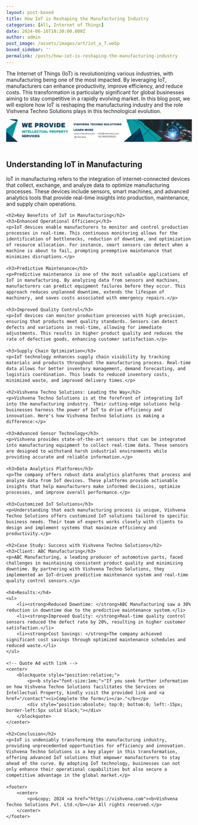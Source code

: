 ```yaml
---
layout: post-boxed
title: How IoT is Reshaping the Manufacturing Industry
categories: [All, Internet of Things]
date: 2024-06-16T18:30:00.000Z
author: admin
post_image: /assets/images/art/iot_a_7.webp
boxed_sidebar: ''
permalink: /posts/how-iot-is-reshaping-the-manufacturing-industry
---
```


<html lang="en">
<head>
    <meta charset="UTF-8">
    <meta name="viewport" content="width=device-width, initial-scale=1.0">
    <meta name="description" content="Explore how IoT is reshaping the manufacturing industry with insights from Vishvena Techno Solutions. Discover the benefits of IoT in enhancing efficiency, quality, and cost savings.">
    <title>How IoT is Reshaping the Manufacturing Industry</title>
</head>
<body>

<p>The Internet of Things (IoT) is revolutionizing various industries, with manufacturing being one of the most impacted. By leveraging IoT, manufacturers can enhance productivity, improve efficiency, and reduce costs. This transformation is particularly significant for global businesses aiming to stay competitive in a rapidly evolving market. In this blog post, we will explore how IoT is reshaping the manufacturing industry and the role Vishvena Techno Solutions plays in this technological evolution.</p>

<!-- Image Banner Ad -->

<a href="/contact">
    <img src="/assets/images/art/ip ads a.webp" alt="Advertisement for Vishvena Techno Solutions intellectual property services" style="max-width:100%; height:auto;">
</a>
<br><br>

<article>
    <h2>Understanding IoT in Manufacturing</h2>
    <p>IoT in manufacturing refers to the integration of internet-connected devices that collect, exchange, and analyze data to optimize manufacturing processes. These devices include sensors, smart machines, and advanced analytics tools that provide real-time insights into production, maintenance, and supply chain operations.</p>

```
<h2>Key Benefits of IoT in Manufacturing</h2>
<h3>Enhanced Operational Efficiency</h3>
<p>IoT devices enable manufacturers to monitor and control production processes in real-time. This continuous monitoring allows for the identification of bottlenecks, reduction of downtime, and optimization of resource allocation. For instance, smart sensors can detect when a machine is about to fail, prompting preemptive maintenance that minimizes disruptions.</p>

<h3>Predictive Maintenance</h3>
<p>Predictive maintenance is one of the most valuable applications of IoT in manufacturing. By analyzing data from sensors and machines, manufacturers can predict equipment failures before they occur. This approach reduces unplanned downtime, extends the lifespan of machinery, and saves costs associated with emergency repairs.</p>

<h3>Improved Quality Control</h3>
<p>IoT devices can monitor production processes with high precision, ensuring that products meet quality standards. Sensors can detect defects and variations in real-time, allowing for immediate adjustments. This results in higher product quality and reduces the rate of defective goods, enhancing customer satisfaction.</p>

<h3>Supply Chain Optimization</h3>
<p>IoT technology enhances supply chain visibility by tracking materials and products throughout the manufacturing process. Real-time data allows for better inventory management, demand forecasting, and logistics coordination. This leads to reduced inventory costs, minimized waste, and improved delivery times.</p>

<h2>Vishvena Techno Solutions: Leading the Way</h2>
<p>Vishvena Techno Solutions is at the forefront of integrating IoT into the manufacturing industry. Their cutting-edge solutions help businesses harness the power of IoT to drive efficiency and innovation. Here's how Vishvena Techno Solutions is making a difference:</p>

<h3>Advanced Sensor Technology</h3>
<p>Vishvena provides state-of-the-art sensors that can be integrated into manufacturing equipment to collect real-time data. These sensors are designed to withstand harsh industrial environments while providing accurate and reliable information.</p>

<h3>Data Analytics Platforms</h3>
<p>The company offers robust data analytics platforms that process and analyze data from IoT devices. These platforms provide actionable insights that help manufacturers make informed decisions, optimize processes, and improve overall performance.</p>

<h3>Customized IoT Solutions</h3>
<p>Understanding that each manufacturing process is unique, Vishvena Techno Solutions offers customized IoT solutions tailored to specific business needs. Their team of experts works closely with clients to design and implement systems that maximize efficiency and productivity.</p>

<h2>Case Study: Success with Vishvena Techno Solutions</h2>
<h3>Client: ABC Manufacturing</h3>
<p>ABC Manufacturing, a leading producer of automotive parts, faced challenges in maintaining consistent product quality and minimizing downtime. By partnering with Vishvena Techno Solutions, they implemented an IoT-driven predictive maintenance system and real-time quality control sensors.</p>

<h4>Results:</h4>
<ul>
    <li><strong>Reduced Downtime: </strong>ABC Manufacturing saw a 30% reduction in downtime due to the predictive maintenance system.</li>
    <li><strong>Improved Quality: </strong>Real-time quality control sensors reduced the defect rate by 20%, resulting in higher customer satisfaction.</li>
    <li><strong>Cost Savings: </strong>The company achieved significant cost savings through optimized maintenance schedules and reduced waste.</li>
</ul>

<!-- Quote Ad with link -->
<center>
    <blockquote style="position:relative;">
        <p><b style="font-size:1em;">"If you seek further information on how Vishvena Techno Solutions facilitates the Services on Intellectual Property, kindly visit the provided link and <a href="/contact"><i>Complete the form</i></a>."</b></p>
        <div style="position:absolute; top:0; bottom:0; left:-15px; border-left:5px solid black;"></div>
    </blockquote>
</center>

<h2>Conclusion</h2>
<p>IoT is undeniably transforming the manufacturing industry, providing unprecedented opportunities for efficiency and innovation. Vishvena Techno Solutions is a key player in this transformation, offering advanced IoT solutions that empower manufacturers to stay ahead of the curve. By adopting IoT technology, businesses can not only enhance their operational capabilities but also secure a competitive advantage in the global market.</p>

<footer>
    <center>
        <p>&copy; 2024 <a href="https://vishvena.com"><b>Vishvena Techno Solutions Pvt. Ltd.</b></a> All rights reserved.</p>
    </center>
</footer>
```

</article>
</body>
</html>
